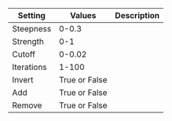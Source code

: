 |Setting|Values|Description|
|-------|------|-----------|
|Steepness|0-0.3||
|Strength|0-1||
|Cutoff|0-0.02||
|Iterations|1-100||
|Invert|True or False||
|Add|True or False||
|Remove|True or False||
